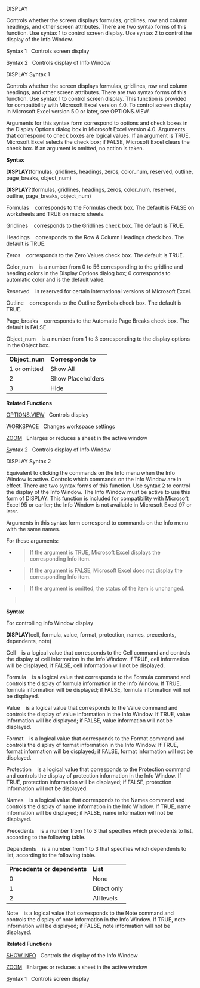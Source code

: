 DISPLAY

Controls whether the screen displays formulas, gridlines, row and column
headings, and other screen attributes. There are two syntax forms of
this function. Use syntax 1 to control screen display. Use syntax 2 to
control the display of the Info Window.

Syntax 1   Controls screen display

Syntax 2   Controls display of Info Window


DISPLAY Syntax 1

Controls whether the screen displays formulas, gridlines, row and column
headings, and other screen attributes. There are two syntax forms of
this function. Use syntax 1 to control screen display. This function is
provided for compatibility with Microsoft Excel version 4.0. To control
screen display in Microsoft Excel version 5.0 or later, see
OPTIONS.VIEW.

Arguments for this syntax form correspond to options and check boxes in
the Display Options dialog box in Microsoft Excel version 4.0. Arguments
that correspond to check boxes are logical values. If an argument is
TRUE, Microsoft Excel selects the check box; if FALSE, Microsoft Excel
clears the check box. If an argument is omitted, no action is taken.

**Syntax**

**DISPLAY**(formulas, gridlines, headings, zeros, color\_num, reserved,
outline, page\_breaks, object\_num)

**DISPLAY**?(formulas, gridlines, headings, zeros, color\_num, reserved,
outline, page\_breaks, object\_num)

Formulas    corresponds to the Formulas check box. The default is FALSE
on worksheets and TRUE on macro sheets.

Gridlines    corresponds to the Gridlines check box. The default is
TRUE.

Headings    corresponds to the Row & Column Headings check box. The
default is TRUE.

Zeros    corresponds to the Zero Values check box. The default is TRUE.

Color\_num    is a number from 0 to 56 corresponding to the gridline and
heading colors in the Display Options dialog box; 0 corresponds to
automatic color and is the default value.

Reserved    is reserved for certain international versions of Microsoft
Excel.

Outline    corresponds to the Outline Symbols check box. The default is
TRUE.

Page\_breaks    corresponds to the Automatic Page Breaks check box. The
default is FALSE.

Object\_num    is a number from 1 to 3 corresponding to the display
options in the Object box.

|                 |                    |
| --------------- | ------------------ |
| **Object\_num** | **Corresponds to** |
| 1 or omitted    | Show All           |
| 2               | Show Placeholders  |
| 3               | Hide               |

**Related Functions**

[OPTIONS.VIEW](OPTIONS.VIEW.md)   Controls display

[WORKSPACE](WORKSPACE.md)   Changes workspace settings

[ZOOM](ZOOM.md)   Enlarges or reduces a sheet in the active window

[S](S.md)yntax 2   Controls display of Info Window


DISPLAY Syntax 2

Equivalent to clicking the commands on the Info menu when the Info
Window is active. Controls which commands on the Info Window are in
effect. There are two syntax forms of this function. Use syntax 2 to
control the display of the Info Window. The Info Window must be active
to use this form of DISPLAY. This function is included for compatibility
with Microsoft Excel 95 or earlier; the Info Window is not available in
Microsoft Excel 97 or later.

Arguments in this syntax form correspond to commands on the Info menu
with the same names.

For these arguments:

  - > If the argument is TRUE, Microsoft Excel displays the
    > corresponding Info item.

  - > If the argument is FALSE, Microsoft Excel does not display the
    > corresponding Info item.

  - > If the argument is omitted, the status of the item is unchanged.

>  

**Syntax**

For controlling Info Window display

**DISPLAY**(cell, formula, value, format, protection, names, precedents,
dependents, note)

Cell    is a logical value that corresponds to the Cell command and
controls the display of cell information in the Info Window. If TRUE,
cell information will be displayed; if FALSE, cell information will not
be displayed.

Formula    is a logical value that corresponds to the Formula command
and controls the display of formula information in the Info Window. If
TRUE, formula information will be displayed; if FALSE, formula
information will not be displayed.

Value    is a logical value that corresponds to the Value command and
controls the display of value information in the Info Window. If TRUE,
value information will be displayed; if FALSE, value information will
not be displayed.

Format    is a logical value that corresponds to the Format command and
controls the display of format information in the Info Window. If TRUE,
format information will be displayed; if FALSE, format information will
not be displayed.

Protection    is a logical value that corresponds to the Protection
command and controls the display of protection information in the Info
Window. If TRUE, protection information will be displayed; if FALSE,
protection information will not be displayed.

Names    is a logical value that corresponds to the Names command and
controls the display of name information in the Info Window. If TRUE,
name information will be displayed; if FALSE, name information will not
be displayed.

Precedents    is a number from 1 to 3 that specifies which precedents to
list, according to the following table.

Dependents    is a number from 1 to 3 that specifies which dependents to
list, according to the following table.

|                              |             |
| ---------------------------- | ----------- |
| **Precedents or dependents** | **List**    |
| 0                            | None        |
| 1                            | Direct only |
| 2                            | All levels  |

Note    is a logical value that corresponds to the Note command and
controls the display of note information in the Info Window. If TRUE,
note information will be displayed; if FALSE, note information will not
be displayed.

**Related Functions**

[SHOW.INFO](SHOW.INFO.md)   Controls the display of the Info Window

[ZOOM](ZOOM.md)   Enlarges or reduces a sheet in the active window

[S](S.md)yntax 1   Controls screen display



